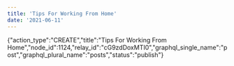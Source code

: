 ```yaml
---
title: 'Tips For Working From Home'
date: '2021-06-11'
---
```


{"action_type":"CREATE","title":"Tips For Working From Home","node_id":1124,"relay_id":"cG9zdDoxMTI0","graphql_single_name":"post","graphql_plural_name":"posts","status":"publish"}
